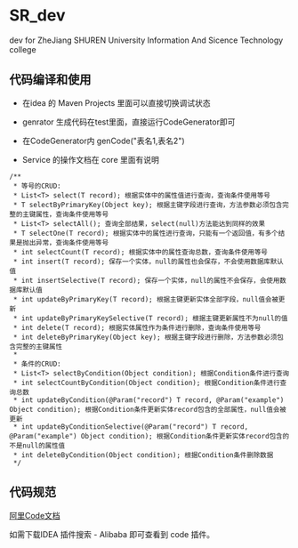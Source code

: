# SR_dev
dev  for  ZheJiang SHUREN University  Information   And   Sicence Technology  college  

## 代码编译和使用

- 在idea 的 Maven Projects 里面可以直接切换调试状态

- genrator 生成代码在test里面，直接运行CodeGenerator即可

- 在CodeGenerator内 genCode("表名1,表名2")

- Service 的操作文档在 core 里面有说明

```
/**
 * 等号的CRUD:
 * List<T> select(T record); 根据实体中的属性值进行查询，查询条件使用等号
 * T selectByPrimaryKey(Object key); 根据主键字段进行查询，方法参数必须包含完整的主键属性，查询条件使用等号
 * List<T> selectAll(); 查询全部结果，select(null)方法能达到同样的效果
 * T selectOne(T record); 根据实体中的属性进行查询，只能有一个返回值，有多个结果是抛出异常，查询条件使用等号
 * int selectCount(T record); 根据实体中的属性查询总数，查询条件使用等号
 * int insert(T record); 保存一个实体，null的属性也会保存，不会使用数据库默认值
 * int insertSelective(T record); 保存一个实体，null的属性不会保存，会使用数据库默认值
 * int updateByPrimaryKey(T record); 根据主键更新实体全部字段，null值会被更新
 * int updateByPrimaryKeySelective(T record); 根据主键更新属性不为null的值
 * int delete(T record); 根据实体属性作为条件进行删除，查询条件使用等号
 * int deleteByPrimaryKey(Object key); 根据主键字段进行删除，方法参数必须包含完整的主键属性
 *
 * 条件的CRUD:
 * List<T> selectByCondition(Object condition); 根据Condition条件进行查询
 * int selectCountByCondition(Object condition); 根据Condition条件进行查询总数
 * int updateByCondition(@Param("record") T record, @Param("example") Object condition); 根据Condition条件更新实体record包含的全部属性，null值会被更新
 * int updateByConditionSelective(@Param("record") T record, @Param("example") Object condition); 根据Condition条件更新实体record包含的不是null的属性值
 * int deleteByCondition(Object condition); 根据Condition条件删除数据
 */
 ```

## 代码规范

[阿里Code文档](https://github.com/alibaba/p3c/blob/master/%E9%98%BF%E9%87%8C%E5%B7%B4%E5%B7%B4Java%E5%BC%80%E5%8F%91%E6%89%8B%E5%86%8C%EF%BC%88%E7%BA%AA%E5%BF%B5%E7%89%88%EF%BC%89.pdf)

如需下载IDEA 插件搜索 - Alibaba 即可查看到 code 插件。
